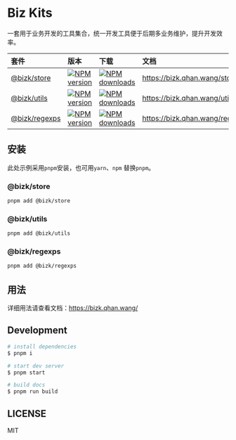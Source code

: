 # Biz Kits

一套用于业务开发的工具集合，统一开发工具便于后期多业务维护，提升开发效率。

| 套件                          | 版本                                                 | 下载                                                             | 文档                           |
| :---------------------------- | :--------------------------------------------------- | :--------------------------------------------------------------- | :----------------------------- |
| [@bizk/store][bizk-store]     | [![NPM version][npm-image-store]][npm-url-store]     | [![NPM downloads][download-image-store]][download-url-store]     | https://bizk.qhan.wang/store   |
| [@bizk/utils][bizk-utils]     | [![NPM version][npm-image-utils]][npm-url-utils]     | [![NPM downloads][download-image-utils]][download-url-utils]     | https://bizk.qhan.wang/utils   |
| [@bizk/regexps][bizk-regexps] | [![NPM version][npm-image-regexps]][npm-url-regexps] | [![NPM downloads][download-image-regexps]][download-url-regexps] | https://bizk.qhan.wang/regexps |

[bizk-store]: https://github.com/qhanw/bizk/tree/main/packages/store
[bizk-utils]: https://github.com/qhanw/bizk/tree/main/packages/utils
[bizk-regexps]: https://github.com/qhanw/bizk/tree/main/packages/regexps
[npm-image-store]: https://img.shields.io/npm/v/@bizk/store.svg?style=flat
[npm-url-store]: https://npmjs.org/package/@bizk/store
[download-image-store]: https://img.shields.io/npm/dm/@bizk/store.svg?style=flat
[download-url-store]: https://npmjs.org/package/@bizk/store
[npm-image-utils]: https://img.shields.io/npm/v/@bizk/utils.svg?style=flat
[npm-url-utils]: https://npmjs.org/package/@bizk/utils
[download-image-utils]: https://img.shields.io/npm/dm/@bizk/utils.svg?style=flat
[download-url-utils]: https://npmjs.org/package/@bizk/utils
[npm-image-regexps]: https://img.shields.io/npm/v/@bizk/regexps.svg?style=flat
[npm-url-regexps]: https://npmjs.org/package/@bizk/regexps
[download-image-regexps]: https://img.shields.io/npm/dm/@bizk/regexps.svg?style=flat
[download-url-regexps]: https://npmjs.org/package/@bizk/regexps

## 安装

此处示例采用`pnpm`安装，也可用`yarn`、`npm` 替换`pnpm`。

### @bizk/store

```bash
pnpm add @bizk/store
```

### @bizk/utils

```bash
pnpm add @bizk/utils
```

### @bizk/regexps

```bash
pnpm add @bizk/regexps
```

## 用法

详细用法请查看文档：https://bizk.qhan.wang/

## Development

```bash
# install dependencies
$ pnpm i

# start dev server
$ pnpm start

# build docs
$ pnpm run build
```

## LICENSE

MIT
